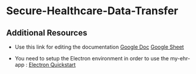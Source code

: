# Secure-Healthcare-Data-Transfer
## Additional Resources
- Use this link for editing the documentation [Google Doc](https://docs.google.com/document/d/1PsbCqrVVV9OEof_hHg0SG5oFNuGVulFbTyroWzxdKDY/edit?usp=sharing)    [Google Sheet](https://docs.google.com/spreadsheets/d/1diBMXtGF5NGc4IKNHM8fr8DJoMELj6FFX36CPk_nWKw/edit?usp=sharing)

- You need to setup the Electron environment in order to use the my-ehr-app : [Electron Quickstart](https://www.electronjs.org/docs/latest/tutorial/quick-start)
